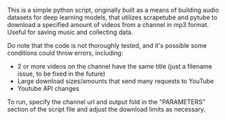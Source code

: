 This is a simple python script, originally built as a means of building audio datasets for deep learning models, that utilizes scrapetube and pytube to download a specified amount of videos from a channel in mp3 format. Useful for saving music and collecting data. 

Do note that the code is not thoroughly tested, and it's possible some conditions could throw errors, including:
  - 2 or more videos on the channel have the same title (just a filename issue, to be fixed in the future)
  - Large download sizes/amounts that send many requests to YouTube
  - Youtube API changes


To run, specify the channel url and output fold in the "PARAMETERS" section of the script file and adjust the download limits as necessary. 
